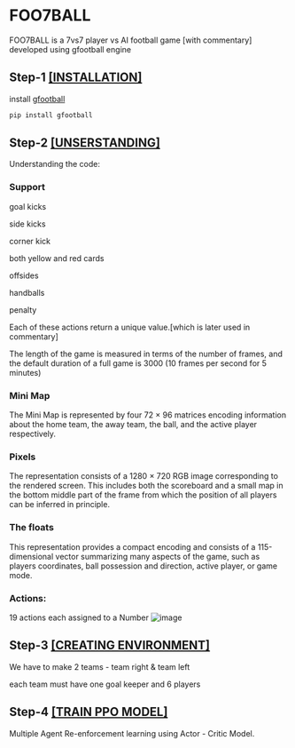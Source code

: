 # FOO7BALL

FOO7BALL is a 7vs7 player vs AI  football game [with commentary] developed using gfootball engine
## Step-1 [[INSTALLATION]](https://github.com/google-research/football)

install [gfootball](https://github.com/google-research/football)

```bash
pip install gfootball
```

## Step-2 [[UNSERSTANDING]](https://github.com/Watxsh1/7v7-Football-Game/blob/main/trypanrenmadam.py)
Understanding the code:

### Support
goal kicks

side kicks

corner kick

both yellow and red cards

offsides

handballs

penalty

Each of these actions return a unique value.[which is later used in commentary]

The length of the game is measured in terms of the
number of frames, and the default duration of a full game
is 3000 (10 frames per second for 5 minutes)

### Mini Map
The Mini Map is represented by four 72 × 96 matrices encoding information about the home
team, the away team, the ball, and the active player respectively.

### Pixels
The representation consists of a 1280 × 720 RGB
image corresponding to the rendered screen. This includes
both the scoreboard and a small map in the bottom middle
part of the frame from which the position of all players can
be inferred in principle.

### The floats 
This representation provides a compact encoding and consists of a 115-dimensional vector summarizing many aspects of the game, such as players coordinates,
ball possession and direction, active player, or game mode.

### Actions:
19 actions each assigned to a Number ![image](https://github.com/Watxsh1/7v7-Football-Game/assets/101169160/ad048831-6dfc-4ae0-af47-aeb31051a69c)


## Step-3 [[CREATING ENVIRONMENT]](https://github.com/Watxsh1/7v7-Football-Game/blob/main/7v7.py)
We have to make 2 teams - team right & team left

each team must have one goal keeper and 6 players

## Step-4 [[TRAIN PPO MODEL]](https://github.com/Watxsh1/7v7-Football-Game/blob/main/ppotraining7v7.py)

Multiple Agent Re-enforcement learning using Actor - Critic Model.

